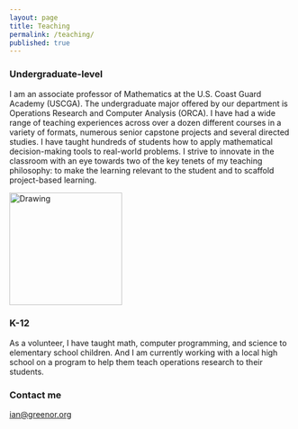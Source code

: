 ```yaml
---
layout: page
title: Teaching
permalink: /teaching/
published: true
---
```


### Undergraduate-level

I am an associate professor of Mathematics at the U.S. Coast Guard Academy (USCGA).  The undergraduate major offered by our department is Operations Research and Computer Analysis (ORCA).  I have had a wide range of teaching experiences across over a dozen different courses in a variety of formats, numerous senior capstone projects and several directed studies.   I have taught hundreds of students how to apply mathematical decision-making tools to real-world problems.  I strive to innovate in the classroom with an eye towards two of the key tenets of my teaching philosophy:  to make the learning relevant to the student and to scaffold project-based learning. 

<img src="http://ifrommer.github.io/classphoto.JPG" alt="Drawing" style="width: 200px;"/>

### K-12

As a volunteer, I have taught math, computer programming, and science to elementary school children.  And I am currently working with a local high school on a program to help them teach operations research to their students.

### Contact me

[ian@greenor.org](mailto:ian@greenor.org)

